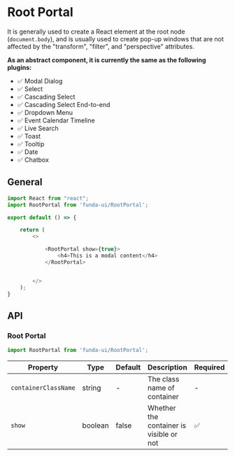 # Root Portal

It is generally used to create a React element at the root node (`document.body`), and is usually used to create pop-up windows that are not affected by the "transform", "filter", and "perspective" attributes.

**As an abstract component, it is currently the same as the following plugins:**

 - ✅ Modal Dialog
 - ✅ Select
 - ✅ Cascading Select 
 - ✅ Cascading Select End-to-end
 - ✅ Dropdown Menu
 - ✅ Event Calendar Timeline
 - ✅ Live Search
 - ✅ Toast
 - ✅ Tooltip
 - ✅ Date
 - ✅ Chatbox


## General

```js
import React from "react";
import RootPortal from 'funda-ui/RootPortal';

export default () => {

    return (
        <>

            <RootPortal show={true}>
                <h4>This is a modal content</h4>
            </RootPortal>


        </>
    );
}
```




## API

### Root Portal
```js
import RootPortal from 'funda-ui/RootPortal';
```
| Property | Type | Default | Description | Required |
| --- | --- | --- | --- | --- |
| `containerClassName` | string  | - | The class name of container | - |
| `show` | boolean  | false | Whether the container is visible or not | ✅ |
